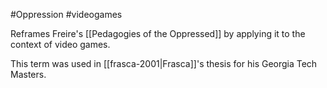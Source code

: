#Oppression #videogames 

Reframes Freire's [[Pedagogies of the Oppressed]] by applying it to the context of video games.

This term was used in [[frasca-2001|Frasca]]'s thesis for his Georgia Tech Masters. 

